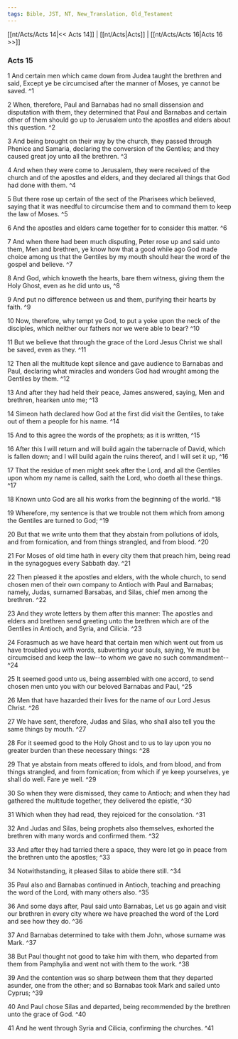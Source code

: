 ```yaml
---
tags: Bible, JST, NT, New_Translation, Old_Testament
---
```


[[nt/Acts/Acts 14|<< Acts 14]] | [[nt/Acts|Acts]] | [[nt/Acts/Acts 16|Acts 16 >>]]

### Acts 15

1 And certain men which came down from Judea taught the brethren and said, Except ye be circumcised after the manner of Moses, ye cannot be saved.  ^1

2 When, therefore, Paul and Barnabas had no small dissension and disputation with them, they determined that Paul and Barnabas and certain other of them should go up to Jerusalem unto the apostles and elders about this question.  ^2

3 And being brought on their way by the church, they passed through Phenice and Samaria, declaring the conversion of the Gentiles; and they caused great joy unto all the brethren.  ^3

4 And when they were come to Jerusalem, they were received of the church and of the apostles and elders, and they declared all things that God had done with them.  ^4

5 But there rose up certain of the sect of the Pharisees which believed, saying that it was needful to circumcise them and to command them to keep the law of Moses.  ^5

6 And the apostles and elders came together for to consider this matter.  ^6

7 And when there had been much disputing, Peter rose up and said unto them, Men and brethren, ye know how that a good while ago God made choice among us that the Gentiles by my mouth should hear the word of the gospel and believe.  ^7

8 And God, which knoweth the hearts, bare them witness, giving them the Holy Ghost, even as he did unto us,  ^8

9 And put no difference between us and them, purifying their hearts by faith.  ^9

10 Now, therefore, why tempt ye God, to put a yoke upon the neck of the disciples, which neither our fathers nor we were able to bear?  ^10

11 But we believe that through the grace of the Lord Jesus Christ we shall be saved, even as they.  ^11

12 Then all the multitude kept silence and gave audience to Barnabas and Paul, declaring what miracles and wonders God had wrought among the Gentiles by them.  ^12

13 And after they had held their peace, James answered, saying, Men and brethren, hearken unto me;  ^13

14 Simeon hath declared how God at the first did visit the Gentiles, to take out of them a people for his name.  ^14

15 And to this agree the words of the prophets; as it is written,  ^15

16 After this I will return and will build again the tabernacle of David, which is fallen down; and I will build again the ruins thereof, and I will set it up,  ^16

17 That the residue of men might seek after the Lord, and all the Gentiles upon whom my name is called, saith the Lord, who doeth all these things.  ^17

18 Known unto God are all his works from the beginning of the world.  ^18

19 Wherefore, my sentence is that we trouble not them which from among the Gentiles are turned to God;  ^19

20 But that we write unto them that they abstain from pollutions of idols, and from fornication, and from things strangled, and from blood.  ^20

21 For Moses of old time hath in every city them that preach him, being read in the synagogues every Sabbath day.  ^21

22 Then pleased it the apostles and elders, with the whole church, to send chosen men of their own company to Antioch with Paul and Barnabas; namely, Judas, surnamed Barsabas, and Silas, chief men among the brethren.  ^22

23 And they wrote letters by them after this manner: The apostles and elders and brethren send greeting unto the brethren which are of the Gentiles in Antioch, and Syria, and Cilicia.  ^23

24 Forasmuch as we have heard that certain men which went out from us have troubled you with words, subverting your souls, saying, Ye must be circumcised and keep the law\--to whom we gave no such commandment\--  ^24

25 It seemed good unto us, being assembled with one accord, to send chosen men unto you with our beloved Barnabas and Paul,  ^25

26 Men that have hazarded their lives for the name of our Lord Jesus Christ.  ^26

27 We have sent, therefore, Judas and Silas, who shall also tell you the same things by mouth.  ^27

28 For it seemed good to the Holy Ghost and to us to lay upon you no greater burden than these necessary things:  ^28

29 That ye abstain from meats offered to idols, and from blood, and from things strangled, and from fornication; from which if ye keep yourselves, ye shall do well. Fare ye well.  ^29

30 So when they were dismissed, they came to Antioch; and when they had gathered the multitude together, they delivered the epistle,  ^30

31 Which when they had read, they rejoiced for the consolation.  ^31

32 And Judas and Silas, being prophets also themselves, exhorted the brethren with many words and confirmed them.  ^32

33 And after they had tarried there a space, they were let go in peace from the brethren unto the apostles;  ^33

34 Notwithstanding, it pleased Silas to abide there still.  ^34

35 Paul also and Barnabas continued in Antioch, teaching and preaching the word of the Lord, with many others also.  ^35

36 And some days after, Paul said unto Barnabas, Let us go again and visit our brethren in every city where we have preached the word of the Lord and see how they do.  ^36

37 And Barnabas determined to take with them John, whose surname was Mark.  ^37

38 But Paul thought not good to take him with them, who departed from them from Pamphylia and went not with them to the work.  ^38

39 And the contention was so sharp between them that they departed asunder, one from the other; and so Barnabas took Mark and sailed unto Cyprus;  ^39

40 And Paul chose Silas and departed, being recommended by the brethren unto the grace of God.  ^40

41 And he went through Syria and Cilicia, confirming the churches.  ^41

 

